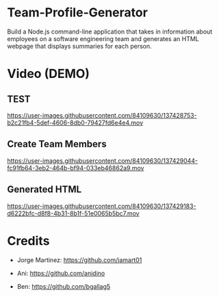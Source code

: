 # Team-Profile-Generator

Build a Node.js command-line application that takes in information about employees on a software engineering team and generates an HTML webpage that displays summaries for each person.


# Video (DEMO)

## TEST

https://user-images.githubusercontent.com/84109630/137428753-b2c21fb4-5def-4606-8db0-79427fd6e4e4.mov

## Create Team Members

https://user-images.githubusercontent.com/84109630/137429044-fc91fb64-3eb2-464b-bf94-033eb46862a9.mov


## Generated HTML

https://user-images.githubusercontent.com/84109630/137429183-d6222bfc-d8f8-4b31-8b1f-51e0065b5bc7.mov


# Credits

* Jorge Martinez: https://github.com/jamart01

* Ani: https://github.com/anidino

* Ben: https://github.com/bgallag5

